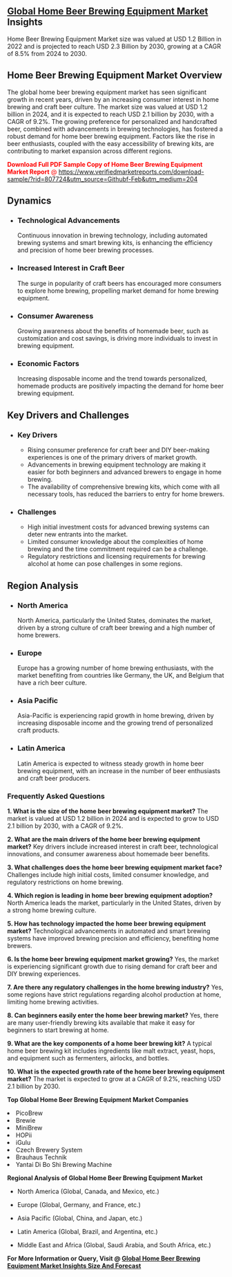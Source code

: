 <h2><a href="https://www.verifiedmarketreports.com/download-sample/?rid=807724&amp;utm_source=Githubf&amp;utm_medium=204" target="_blank">Global Home Beer Brewing Equipment Market</a> Insights</h2><p>Home Beer Brewing Equipment Market size was valued at USD 1.2 Billion in 2022 and is projected to reach USD 2.3 Billion by 2030, growing at a CAGR of 8.5% from 2024 to 2030.</p><p><h2>Home Beer Brewing Equipment Market Overview</h2> <p>The global home beer brewing equipment market has seen significant growth in recent years, driven by an increasing consumer interest in home brewing and craft beer culture. The market size was valued at USD 1.2 billion in 2024, and it is expected to reach USD 2.1 billion by 2030, with a CAGR of 9.2%. The growing preference for personalized and handcrafted beer, combined with advancements in brewing technologies, has fostered a robust demand for home beer brewing equipment. Factors like the rise in beer enthusiasts, coupled with the easy accessibility of brewing kits, are contributing to market expansion across different regions.</p> <p><p><span class=""><span style="color: #ff0000;"><strong>Download Full PDF Sample Copy of Home Beer Brewing Equipment Market Report</strong> @ </span><a href="https://www.verifiedmarketreports.com/download-sample/?rid=807724&amp;utm_source=Githubf-Feb&amp;utm_medium=204" target="_blank">https://www.verifiedmarketreports.com/download-sample/?rid=807724&amp;utm_source=Githubf-Feb&amp;utm_medium=204</a></span></p></p> <h2>Dynamics</h2> <ul> <li><h3>Technological Advancements</h3> Continuous innovation in brewing technology, including automated brewing systems and smart brewing kits, is enhancing the efficiency and precision of home beer brewing processes.</li> <li><h3>Increased Interest in Craft Beer</h3> The surge in popularity of craft beers has encouraged more consumers to explore home brewing, propelling market demand for home brewing equipment.</li> <li><h3>Consumer Awareness</h3> Growing awareness about the benefits of homemade beer, such as customization and cost savings, is driving more individuals to invest in brewing equipment.</li> <li><h3>Economic Factors</h3> Increasing disposable income and the trend towards personalized, homemade products are positively impacting the demand for home beer brewing equipment.</li> </ul> <h2>Key Drivers and Challenges</h2> <ul> <li><h3>Key Drivers</h3> <ul> <li>Rising consumer preference for craft beer and DIY beer-making experiences is one of the primary drivers of market growth.</li> <li>Advancements in brewing equipment technology are making it easier for both beginners and advanced brewers to engage in home brewing.</li> <li>The availability of comprehensive brewing kits, which come with all necessary tools, has reduced the barriers to entry for home brewers.</li> </ul> </li> <li><h3>Challenges</h3> <ul> <li>High initial investment costs for advanced brewing systems can deter new entrants into the market.</li> <li>Limited consumer knowledge about the complexities of home brewing and the time commitment required can be a challenge.</li> <li>Regulatory restrictions and licensing requirements for brewing alcohol at home can pose challenges in some regions.</li> </ul> </li> </ul> <h2>Region Analysis</h2> <ul> <li><h3>North America</h3> North America, particularly the United States, dominates the market, driven by a strong culture of craft beer brewing and a high number of home brewers.</li> <li><h3>Europe</h3> Europe has a growing number of home brewing enthusiasts, with the market benefiting from countries like Germany, the UK, and Belgium that have a rich beer culture.</li> <li><h3>Asia Pacific</h3> Asia-Pacific is experiencing rapid growth in home brewing, driven by increasing disposable income and the growing trend of personalized craft products.</li> <li><h3>Latin America</h3> Latin America is expected to witness steady growth in home beer brewing equipment, with an increase in the number of beer enthusiasts and craft beer producers.</li> </ul> <h3>Frequently Asked Questions</h3> <p><strong>1. What is the size of the home beer brewing equipment market?</strong> The market is valued at USD 1.2 billion in 2024 and is expected to grow to USD 2.1 billion by 2030, with a CAGR of 9.2%.</p> <p><strong>2. What are the main drivers of the home beer brewing equipment market?</strong> Key drivers include increased interest in craft beer, technological innovations, and consumer awareness about homemade beer benefits.</p> <p><strong>3. What challenges does the home beer brewing equipment market face?</strong> Challenges include high initial costs, limited consumer knowledge, and regulatory restrictions on home brewing.</p> <p><strong>4. Which region is leading in home beer brewing equipment adoption?</strong> North America leads the market, particularly in the United States, driven by a strong home brewing culture.</p> <p><strong>5. How has technology impacted the home beer brewing equipment market?</strong> Technological advancements in automated and smart brewing systems have improved brewing precision and efficiency, benefiting home brewers.</p> <p><strong>6. Is the home beer brewing equipment market growing?</strong> Yes, the market is experiencing significant growth due to rising demand for craft beer and DIY brewing experiences.</p> <p><strong>7. Are there any regulatory challenges in the home brewing industry?</strong> Yes, some regions have strict regulations regarding alcohol production at home, limiting home brewing activities.</p> <p><strong>8. Can beginners easily enter the home beer brewing market?</strong> Yes, there are many user-friendly brewing kits available that make it easy for beginners to start brewing at home.</p> <p><strong>9. What are the key components of a home beer brewing kit?</strong> A typical home beer brewing kit includes ingredients like malt extract, yeast, hops, and equipment such as fermenters, airlocks, and bottles.</p> <p><strong>10. What is the expected growth rate of the home beer brewing equipment market?</strong> The market is expected to grow at a CAGR of 9.2%, reaching USD 2.1 billion by 2030.</p> </p><p><strong>Top Global Home Beer Brewing Equipment Market Companies</strong></p><div data-test-id=""><p><li>PicoBrew</li><li> Brewie</li><li> MiniBrew</li><li> HOPii</li><li> iGulu</li><li> Czech Brewery System</li><li> Brauhaus Technik</li><li> Yantai Di Bo Shi Brewing Machine</li></p><div><strong>Regional Analysis of&nbsp;Global Home Beer Brewing Equipment Market</strong></div><ul><li dir="ltr"><p dir="ltr">North America&nbsp;(Global, Canada, and Mexico, etc.)</p></li><li dir="ltr"><p dir="ltr">Europe (Global, Germany, and France, etc.)</p></li><li dir="ltr"><p dir="ltr">Asia Pacific&nbsp;(Global, China, and Japan, etc.)</p></li><li dir="ltr"><p dir="ltr">Latin America&nbsp;(Global, Brazil, and Argentina, etc.)</p></li><li dir="ltr">Middle East and Africa&nbsp;(Global, Saudi Arabia, and South Africa, etc.)</li></ul><p><strong>For More Information or Query, Visit @&nbsp;</strong><strong><a href="https://www.verifiedmarketreports.com/product/home-beer-brewing-equipment-market/?utm_source=Githubf&amp;utm_medium=204" target="_blank">Global Home Beer Brewing Equipment Market Insights Size And Forecast</a></strong></p></div>
